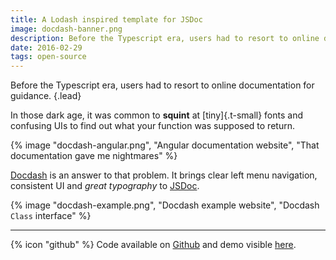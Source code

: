 ```yaml
---
title: A Lodash inspired template for JSDoc
image: docdash-banner.png
description: Before the Typescript era, users had to resort to online documentation for guidance. Docdash is a clean theme built on top of JSDoc.
date: 2016-02-29
tags: open-source
---
```


Before the Typescript era, users had to resort to online documentation for guidance. {.lead}

In those dark age, it was common to **squint** at [tiny]{.t-small} fonts and confusing UIs to find out what your function was supposed to return.

{% image "docdash-angular.png", "Angular documentation website", "That documentation gave me nightmares" %}

[Docdash](https://github.com/clenemt/docdash) is an answer to that problem. It brings clear left menu navigation, consistent UI and _great typography_ to [JSDoc](https://jsdoc.app/).

{% image "docdash-example.png", "Docdash example website", "Docdash `Class` interface" %}

---

{% icon "github" %} Code available on [Github](https://github.com/clenemt/docdash) and demo visible [here](https://clenemt.github.io/docdash/).
